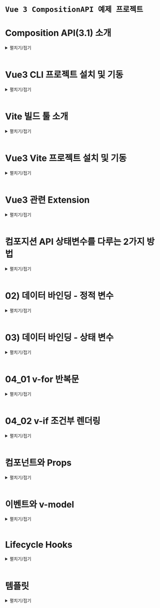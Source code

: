 # `Vue 3 CompositionAPI 예제 프로젝트`

# Composition API(3.1) 소개
<details>
<summary>펼치기/접기</summary>
<br>

## Composition API란?
기존 문법을 간결하게 다루게 해준다.  
vue 3.1 버전 이상에서 도입된 Composition API의 더욱 간소화된 문법을 소개한다.  
새로운 빌드 도구인 vite에서 기본 템플릿으로 제공하고 있다.  
공식 문서에서도 Composition API 사용을 권장하고 있다.  
주요 개선사항으로는 setup 기능으로 스크립트 작성 규칙을 단순화 시켰으며, 컴포넌트 관련 항목들, name, components 등 옵션등을 일일히 구분하지 않아도 된다.  
또한 export default 이하 데이터, 메소드, watch 등 또한 마찬가지로 따로 구분 필요 없이 한 곳에 작성 가능하다.  
상태 변수를 작성하는 문법이 변경되었으며, ref() 함수를 이용해 관리할 수 있다.  
라이프사이클 같은 경우도 함수로 작성하면 되며, onMounted로 이르만 변경되었다.

### 주요 개선 사항 정리
- setup 기능으로 스크립트 작성 규칙 단순화
- 옵션을 따로 구분할 필요 없이 한곳에서 작성
  - export default 이하 data, method, watch 등 구분 필요 없이 한곳에 작성 가능
- ref()로 상태변수 관리
- depfineProps로 prop 관리
### 실제 개선된 내용 코드 예시
- AS-IS
  ```vue
  <script>
    export default {
      name: 'AppComponent',
      data() {
        return {
          name: "APP",
          count: 0
        }
      },
      methods: {
        addCount() {
          count.value += 1;
        }
      },
      mounted() {
        console.log('mounted')
      },
    }
  </script>
  ```
- TO-BE
  ```vue
  <script setup>
    import { ref, onMounted } from 'vue';
    let name = ref('App');
    let count = ref(0);
    onMunted(() => {
      console.log('mounted')
    })
  </script>
  ```
</details>
<br>

# Vue3 CLI 프로젝트 설치 및 기동
<details>
<summary>펼치기/접기</summary>
<br>

## 필수 요소
- Node.js (LTS)
- IDE: VSC 등

## 터미널 
- vue/cli 설치 명령어 입력
  ```bash
  npm install -g @vue/cli
  ```
- Vue 프로젝트 생성
  ```bash
  vue create {프로젝트명}
  ```
- Vue 버전 선택 - 첫번째 Vue3 선택
  ```bash
  ? Please pic a preset: (Use arrow keys)
  > Default ( [Vue 3] babel, eslint)
    Default ( [Vue 2] babel, eslint)
    Manually select features
  ```
- 설치 완료 후 최종 터미널 통합 출력 내용
  ```bash
  Generating README.md...  

  Successfully Created project movie-info.  
  Get started with the following commands:  
  ```
- VSC 실행
  ```bash
  code .
  ```
- vue 프로젝트 node 개발서버 실행
  ```bash
  npm run serve
  ```
</details>
<br>

# Vite 빌드 툴 소개
<details>
<summary>펼치기/접기</summary>
<br>

Vue3로 넘어가면서 프로젝트를 만들고 빌드하던 기존 vue cli 대신 Vite를 사용할 수 있다.  
Vite는 FrontEnd 개발 툴로 Vue 뿐만 아니라 React등 다른 FrontEnd 개발 어디서든 사용이 가능하다.  
기존 Vue CLI와 마찬가지로 개발용 서버 기능과 배포를 위한 빌드 기능을 제공한다.  
Vite를 쓰는 이유는 배포를 위한 과정에서 코드를 통합하는 번들링 과정이 필요하며, 이때 기존과 다르게 `Naitve`(Naitve ESM based dev server) 방식으로 처리되어 구동 속도가 매우 빠르다.
![alt text](image.png)

</details>
<br>

# Vue3 Vite 프로젝트 설치 및 기동
<details>
<summary>펼치기/접기</summary>
<br>

## 필수 요소
- Node.js (LTS)
- IDE: VSC 등

## 터미널 
- 설치 명령어 입력
  ```bash
  vue create vite@latest
  ```
- 프로젝트명 입력
  ```bash
  √ Project name: ... vue-simple-basic
  ```
- framework 선택 : 2번째 vue 선택
  ```bash
  ? Select a framework: » - Use arrow-keys. Return to submit.
      Vanilla
  >   Vue
      React
      Preact
      Lit
      Svelte
      Solid
      Qwik
      Angular
      Others
  ```
- 사용 언어 선택
  ```bash
  ? Select a variant: » - Use arrow-keys. Return to submit.
      TypeScript
  >   JavaScript
      Official Vue Starter ↗
      Nuxt ↗
  ```

- 설치 완료 후 최종 터미널 통합 출력 내용
  ```bash
  PS C:\Programming\workspace_vs> npm create vite@latest
  Need to install the following packages:
    create-vite@6.2.0
  Ok to proceed? (y) y
  √ Project name: ... {프로젝트명}
  √ Select a framework: » Vue
  √ Select a variant: » JavaScript

  Scaffolding project in C:\Programming\workspace_vs\vue-simple-basic...

  Done. Now run:

    cd vue-simple-basic
    npm install
    npm run dev
  ```

- VSC 실행
  ```bash
  code .
  ```
- node module 패키지 설치
  ```bash
  npm install
  ```
- vue 프로젝트 node 개발서버 실행
  ```bash
  npm run dev
  ```
</details>
<br>

# Vue3 관련 Extension
<details>
<summary>펼치기/접기</summary>
<br>

- Volar (Vue Language Feature)
  - Vue
- Vue 3 snippets
  - hollowtree
</details>
<br>

# 컴포지션 API 상태변수를 다루는 2가지 방법
<details>
<summary>펼치기/접기</summary>
<br>

Vue3 Composition API를 사용할 때 상태변수를 다루는 2가지 방법이 있다.  
ref와 reactive가 있다.  

두개중 어떤것을 사용해야 할까?  
원시값에 해당하는 숫자, 문자열 등의 상태 변수를 만들기 위해서는 ref() 함수를 사용해야 하며, 객체를 만드는 경우는 ref 또는 reactive 모두 사용이 가능하다.  
ref의 경우는 숫자, 문자 타입을 자유롭게 담을 수 있으며 심지어 객체도 담을 수 있다.  

### ref
template 태그 영역에서는 변수 선언만으로 접근이 가능하다.  
그러나 script 태그 영역에서는 ref라는 객체 안에 은닉되어 있기 때문에 바로 접근할 수 없다.  
따라서 변수명 뒤에 value라는 속성을 통해 `변수명.value`와 같이 접근해야만 한다.  
변수명 뒤에 value라는 속성이 붙기 때문에 상태변수라는 것을 직관적으로 알 수 있는 장점이 있다.  

- ref 예제코드
  ```vue
  <script setup>
    import {reactive} from 'vue'
    const count = ref(0);
    const str = ref('hello');
    const obj = ref({name: 'YooHyeok'});

    console.log(count); // ref라는 객체 안에 은닉이 되어 있기 때문에 바로 접근할 수 없다.
    console.log(count.value); // 0 출력 - 항상 ref변수는 value라는 속성으로 접근해야 한다.
  </script>
  <template>
    <p>{{ count }}</p>
    <p>{{ str }}</p>
    <p>{{ obj.name }}</p>
  </template>
  ``` 

### reactive
ref변수와는 다르게 reactive는 바로 접근이 가능하다.
바로 접근이 가능하기 때문에 script 태그 영역에서 자바스크립트 순수 Object인지 Vue의 reactive에서 가져오는지 햇갈릴 수 있다.  

- reactive 예제코드
  ```vue
  <script setup>
    import {reactive} from 'vue'
    const reactiveObj = reactive({name: 'YooHyeok'});

    console.log(reactiveObj); // reactive는 바로 접근이 가능하다.
  </script>
  <template>
    <p>{{ reactiveObj.name }}</p>
  </template>
  ``` 

</details>
<br>

# 02) 데이터 바인딩 - 정적 변수
<details>
<summary>펼치기/접기</summary>
<br>

데이터를 화면에 출력하는 것을 데이터 바인딩이라 하며, 데이터가 변경되었을 때 화면에 업데이트 되어야 한다.  
이런것들을 리액티브한 value값들 이라고 한다.  
Vue에서는 정적인 변수값과 리액티브한 변수값이 있을 수 있다.  

v-bind 디렉티브를 통한 데이터 바인딩으로 속성값이나, 텍스트노드 값들을 표시할 수 있다.  

특정 태그의 style등의 속성에 바인딩 하기 위해서는 v-bind를 통해 `v-bind:속성명="변수명"` 형태로 바인딩한다.  
텍스트노드의 경우 vue의 mustache 문법을 통해 `{{ 변수명 }}` 형태로 바인딩 한다.  
이는 vue2에서의 문법과 동일하다.  

vue2와의 차이점이라면 변수 선언이다.  
vue2에서는 정적 변수 선언시 export default {} 영역 바깥 상단에 변수를 선언해야 했다.  

## Vue2 예시코드
- components/Chapter02.vue
  ```vue
  <script>
    const myStyle = { color: 'red' } /* 정적 변수 */
    const title = "Chapter2" /* 정적 변수 */
    export default {
      name: "Chapter02"
    }    
  </script>
  <template>
    <h1 v-bind:style="myStyle"> <!-- style 속성에 바인딩 -->
      {{ title }} <!-- mustach 문법 활용 텍스트노드 바인딩 -->
    </h1>
  </template>
  ```

## Vue3 예시코드
- components/Chapter02.vue
  ```vue
  <script setup>
    import { ref } from 'vue';
    const myStyle = { color: 'red' } /* 정적 변수 */
    const title = "Chapter2" /* 정적 변수 */
  </script>
  <template>
    <h1 v-bind:style="myStyle"> <!-- style 속성에 바인딩 -->
      {{ title }} <!-- mustach 문법 활용 텍스트노드 바인딩 -->
    </h1>
  </template>
  ```
</details>
<br>

# 03) 데이터 바인딩 - 상태 변수
<details>
<summary>펼치기/접기</summary>
<br>

데이터 바인딩시 일반 변수를 사용하기도 하지만 값이 변했을 때 동시에 화면에 업데이트 되도록 반응성을 주기 위해서는 상태 변수를 사용해야 한다.  
일반 정적 변수와 상태 변수의 차이점에 대해 알아보자.  

먼저 일반 변수는 반응성을 갖지 않으며 값이 변경되더라도 화면이 자동으로 갱신되지는 않는다.  
예를들어 버튼을 클릭했을 때 값이 증가해서 화면에 업데이트 되는 로직을 구현해본다.  
- Chapter04.vue
  ```vue
  <script setup>
    let count = 0;
    const increment = () => {
      count++;
      alert(count)
    }
  </script>
  <template>
    <p>count: {{ count }}</p>
    <button @click="increment">Count++</button>
  </template>
  ```
일반 정적 변수는 값에 대한 추적이 발생되지 않으므로, 다시말해 vue에서 변경을 감지하지 않으므로 실제로 변경은 되지만 템플릿에는 반영되지 않는다.  


## ref 상태 변수 적용  
- Chapter04.vue
  ```vue
  <script setup>
    import { ref } from 'vue';
    const refCount = ref(0);
    const increment = () => {
      refCount.value++;
    }
  </script>
  <template>
    <p>refCount: {{ refCount }}</p>
    <button @click="increment">Count++</button>
  </template>
  ```

## 예외 현상
만약 정적 변수와 상태 변수 모두 템플릿에 선언한 뒤, 동일 시점의 트리거에 두 변수 모두 변경 될 경우 정적 변수도 함께 업데이트 된다.  
이는 상태변수가 변경될때 리랜더링 되면서, 정적 변수에 대한 변경된 값도 함께 반영이 되는것이다.  
단 값에대한 추적 즉, 값 변경에 대한 감지는 상태변수에만 해당된다.  
상태변수의 값 변경이 감지가 되어 리랜더링되면서, 변경된 정적 변수 값도 함께 새롭게 반영된 것이다.  

- Chapter04.vue
  ```vue
  <script setup>
    import { ref } from 'vue';
    let count = 0;
    const refCount = ref(0);
    const increment = () => {
      count++;
      refCount.value++;
      alert(count)
    }
  </script>
  <template>
    <p>count: {{ count }}</p>
    <p>refCount: {{ refCount }}</p>
    <button @click="increment">Count++</button>
  </template>
  ```

template에서 반응형 변수를 제거할 경우 Vue는 해당 변수를 더이상 추적하지 않게 된다.  
따라서 정적 count 변수는 반응형으로 동작하지 않게 된다.  
이는 Vue의 반응형 시스템이 템플릿에서 사용된 변수만 추적하기 때문이다.  
- Chapter04.vue
  ```vue
  <script setup>
    import { ref } from 'vue';
    let count = 0;
    const refCount = ref(0);
    const increment = () => {
      count++;
      refCount.value++;
      alert(count)
    }
  </script>
  <template>
    <p>count: {{ count }}</p>
    <button @click="increment">Count++</button>
  </template>
  ```
</details>
<br>

# 04_01 v-for 반복문
<details>
<summary>펼치기/접기</summary>
<br>

vue2에서 사용법과 동일하다.  
단, 특정 이벤트 트리거의 데이터 조작을 통해 목록을 구성하는 list 변수의 값 변화에 의해 리렌더링이 발생 한다면 컴포지션 API를 사용하는 vue3 에서는 상태 변수를 사용해야 한다.

- src/Chapter04_01.vue
  ```vue
  <script setup>
    const foodObjs = [
      { id: 1, name: 'apple' },
      { id: 2, name: 'banana' },
      { id: 3, name: 'mango' }
    ]
  </script>
  <template>
    <h1>반복문</h1>
    <ul>
      <li 
        v-for="(food) in foodObjs"
        :key="food.id"
      >
        {{ food.id }}: {{ food.name }}
      </li>
    </ul>
  </template>
  ```

</details>
<br>

# 04_02 v-if 조건부 렌더링
<details>
<summary>펼치기/접기</summary>
<br>

vue2에서 사용법과 동일하다.
단, 조건을 구성하는 값 변화에 의한 리랜더링을 통해 작동되기 때문에 조건에 바인딩되는 변수의 경우 컴포지션 API를 사용하는 vue3 에서는 상태 변수를 사용해야 한다.
- src/Chapter04_02.vue
  ```vue
  <script setup>
  import { ref } from 'vue';

  const isOpen = ref(true);
  const closeModal = () => {
    isOpen.value = false
  }

  </script>
  <template>
    <h1>조건부 랜더링(Conditional Redering)</h1>
    <div class="modal" v-if="isOpen">
      <h2>Notice</h2>
      <p>50% off today</p>
      <button @click="isOpen=false">close</button>
      <button @click="closeModal">close</button>
    </div>
  </template>
  <style scoped>
  .modal {
    background-color: #ccc;
    padding: 1rem;
    h2 { margin: 0; color: red; }
  }
  </style>
  ```

</details>
<br>

# 컴포넌트와 Props
<details>
<summary>펼치기/접기</summary>
<br>

## 컴포넌트란? 
재활용 가능한 레고 블럭 같은 것이다.  
홈페이지에서 헤더나 푸터 같이 공통적으로 사용하는 영역은 컴포넌트로 만든다.  
vue3에서는 이런 컴포넌트를 쉼게 만들 수 있으며 뿐만아니라 props를 통해 부모와 자식 컴포넌트 간의 데이터를 주고 받을 수도 있다.  

## Props
부모와 자식 컴포넌트 간에 데이터를 전달할때 사용하는 속성이다.

### 예제1) 컴포넌트화(분리) 및 참조

초기 컴포넌트는 아래와 같다.  
- Chapter05.vue
  ```vue
  <template>
    <header>
      <h1>Header</h1>
    </header>
    <h1>Content</h1>
  </template>
  ```

header 태그 영역을 Header.vue라는 컴포넌트로 컴포넌트화 한다.  
- Header.vue
  ```vue
  <template>
    <header>
      <h1>Header</h1>
    </header>
  </template>
  ```

Header.vue 컴포넌트를 기존 Chapter05.vue 컴포넌트에서 컴포넌트를 참조한 뒤 template 태그 영역에 import한 자식 태그를 선언한다.  
이때 참조하는 컴포넌트는 부모가 되고, 참조되는 컴포넌트는 자식이 된다.  
- Chapter05.vue
  ```vue
  <script setup>
    import Header from './Header.vue'

  </script>
  <template>
    <Header />
    <h1>Content</h1>
  </template>
  ```
  
### 예제2) 부모-자식 컴포넌트 관계에서 props 전달
부모 컴포넌트에서 자식 컴포넌트로 props를 넘기는것은 vue2와 동일하다.  
컴포넌트 태그에 넘기려는 속성의 속성명을 입력하고, 쌍따옴표 안에 값을 채운다.  
변수 값을 바인딩 하려면 v-bind를 속성 앞에 적용하여 `v-bind:속성명="변수명 "` 문법 형태로 적용한다.
- Chapter05.vue
  ```vue
  <script setup>
    import Header from './Header.vue'
  </script>
  <template>
    <Header title="header component" />
    <h1>Content</h1>
  </template>
  ```

부모 컴포넌트로부터 넘겨받은 props를 자식 컴포넌트에서 받는 vue3의 컴포지션 API 문법은 vue2와는 조금 다르다.  
vue 전역 패키지로부터 defineProps() 함수를 import 하여 함수를 호출하며 변수에 할당한다.  
해당 함수의 매개변수로 부모컴포넌트에서 넘긴 속성을 객체 리터럴 형태의 문법과 유사하게 선언한다.  
이때 `{ props속성명: 타입 }` 형태로 타입을 지정해준다.  
선언이 완료되면, script태그와 template태그에서 자유롭게 사용이 가능해진다.  
단, 값의 변경은 자식컴포넌트에서는 불가능하다. (객체타입은 가능...)
- Header.vue
  ```vue
  <script setup>
    import { defineProps } from 'vue'
    const props = defineProps({
      title: String;
    })
  </script>
  <template>
    <header>
      <h1>{{ props.titie }}</h1>
    </header>
  </template>
  ```

</details>
<br>

# 이벤트와 v-model
<details>
<summary>펼치기/접기</summary>
<br>

Event란 주로 사용자 인터페이스에서 사용자와의 상호작용. 예를들어 클릭이나 입력 등이 발생했을 때  
이를 처리하기 위해 이벤트를 발생시키고 필요한 기능을 동작시키고 하는 것을 의미한다.  

#### 버튼을 클릭하면 카운터를 증가시키는 앱을 만들어본다.  

초기값이 0인 상태변수 count를 추가하고 button 태그에 이벤트를 추가하도록 한다.  
`v-on:이벤트명` 문법 혹은 축약문법인 `@이벤트명`으로 count변수를 증가시키는 실행문을 속성에 등록한다.
- Chapter06.vue
  ```vue
  <script setup>
    import { ref } from 'vue'
    const count = ref(0); // 상태변수 추가

  </script>
  <template>
    <button @click="count++">{{ count }}</button> <!-- button태그 추가 및 실행문 바인딩 -->
  </template>
  ```

#### 사용자의 입력을 받는 input요소를 만들어 본다.

초기값이 null인 상태변수 inputValue를 추가하하고 text type의 input 태그에 이벤트를 추가하도록 한다.  
text type의 input 태그를 선언한 뒤 `v-on:이벤트명` 문법 혹은 축약문법인 `@이벤트명`으로 입력 받은 내용을 inputValue에 초기화하는 handleInput() 함수를 @이벤트 속성에 등록한다.
- Chapter06.vue
  ```vue
  <script setup>
    import { ref } from 'vue'
    const count = ref(0);
    const inputValue = ref(''); // 상태변수 추가
    const handleInput = (e) => { // 이벤트 바인딩 함수 추가
      inputValue.value = e.target.value
    }
  </script>
  <template>
    <button @click="count++">{{ count }}</button>
    <br>
    <p>{{ inputValue }}</p>
    <input type="text" @input="handleInput" /> <!-- input 태그 추가 및 함수 바인딩 -->
  </template>
  ```
이렇게 까지만 하면 기능은 정상적으로 작동되지만 단방향으로 데이터가 전달된다.  
양방향으로 데이터가 전달되도록 하기 위해서는 input 태그에 상태변수 inputValue를 꼭 바인딩 해줘야만 한다.
위 방식은 js의 일반적인 텍스트 입력 필드에서 사용하는 input 이벤트와 핸들러 방식과 동일하다.  

vue에서는 이 방식 말고 v-model이라는 디렉티브를 사용하면 더 간단하게 다룰 수 있다.  

#### v-model을 적용해본다.

사용 문법은 vue2와 동일하다.
`<input type="text" v-model="상태변수명">` 과 같이 v-model에 상태변수만 바인딩해주면 된다

- Chapter06.vue
  ```vue
  <script setup>
    import { ref } from 'vue'
    const count = ref(0);
    const inputValue = ref('');
    const handleInput = (e) => {
      inputValue.value = e.target.value
    }
    const modelValue = ref(''); // 상태변수 추가
  </script>
  <template>
    <button @click="count++">{{ count }}</button>
    <br>
    <p>inputValue: {{ inputValue }}</p>
    <input type="text" @input="handleInput" />
    <br>
    <p>modelValue: {{ modelValue }}</p>
    <input type="text" v-model="modelValue" /> <!-- input 태그 추가 및 v-model 상태변수 바인딩 -->
  </template>
  ```

</details>
<br>

# Lifecycle Hooks
<details>
<summary>펼치기/접기</summary>
<br>

라이프사이클은 컴포넌트가 `생성`되고 `업데이트`되며 `제거`되는 과정을 의미한다.  
vue에서컴포넌트는 각 단계마다 특정 이벤트를 검사하는데 이를 통해 개발자는 컴포넌트가 동작하는 특정 시점에서 필요한 코드를 실행할 수 있다.  
주로 사용하는 라이프사이클 훅 두가지가 있다.

onMounted는 컴포넌트가 DOM에 마운트된 후 실행되는 함수이다.  
보통 서버에서 데이터를 가져오는 사전 작업에서 사용한다.  

onUnmounted는 컴포넌트가 제거될 때 실행되는 이다.  
보통 타이머라고 하는 setInterval같이 주기적으로 프로그램을 실행하는 처리문들은 메모리에서 계속 동작을 하기 때문에 컴포넌트가 종료되는 시멎에서 메모리를 초기화하는 시점에서 사용할 수 있다.  

### onMounted
  - 컴포넌트가 DOM에 마운트된 후 실행되는 함수
  - 서버에서 데이터를 가져오는 작업등에 사용
### onUmMounted
  - 컴포넌트가 DOM에서 언마운트 될 때 실행되는 함수
  - 타이머 해제, setInterval로 주기적인 작업을 처리하고 컴포넌트가 언마운트될 때 이를 중지해야한다.
  - 기타 컴포넌트가 종료될 때 메모리 초기화가 필요한 경우 사용

## Modal 컴포넌트 조건부 렌더링 예제

먼저 부모컴포넌트에 출력될 Modal.vue 컴포넌트를 생성한다.
- Modal.vue
  ```vue
  <script setup>
  </script>
  <template>
    <div class="modal">
      <h2>Modal</h2>
      <p>모달입니다.</p>
    </div>
  </template>
  ```

다음으로 부모 컴포넌트에 Modal 컴포넌트를 적용하고, 토글 버튼 태그에 조건부 렌더링을 적용할 상태 변수값을 click이벤트로 반전 초기화 되도록 적용한 뒤 Modal 컴포넌트를 해당 값을 통해 조건부 렌더링 되도록 v-if 디렉티브를 적용하여 컴포넌트를 구현한다.
- Chapter07.vue
  ```vue
  <script setup>
  import Modal from './Modal.vue';
  import { ref } from 'vue';

  const isModal = ref(true)
  </script>
  <template>
    <div>
      <Modal v-if="isModal"/>
      <button @click="isModal=!isModal">toggle</button>
    </div>
  </template>
  <style scoped>
    .modal {
      background: #ccc;
      padding: 1rem;
    }
  </style>
  ```

Modal이 출력되는것은 Modal 컴포넌트가 Mount된것이다.
그리고 토글버튼을 클릭하여 Modal이 사라지는것은 UnMount된것이다.

이는 라이프사이클 훅으로 확인이 가능하다.
훅이 걸리면 우리가 원하는 추가할수 있게 된다.

## Modal 컴포넌트 훅 적용

- Modal.vue
  ```vue
  <script setup>
  import { onMounted, onUnmounted } from 'vue';
  onMounted(() => {
    console.log("Mounted")
  })
  onUnmounted(() => {
    console.log("Unmounted")
  })

  console.log("setup")
  </script>
  <template>
    <div class="modal">
      <h2>Modal</h2>
      <p>모달입니다.</p>
    </div>
  </template>
  ```

위와같이 onMounted, onUnmounted 훅을 적용하고 콜백 함수에 해당 라이프사이클인 경우 로직일 실행할 수 있도록 출력 로그를 작성해본다.

***참고로 vue2의 created훅은 vue3에서 setup함수로 대체된다.***
</details>
<br>



# 템플릿
<details>
<summary>펼치기/접기</summary>
<br>

</details>
<br>
